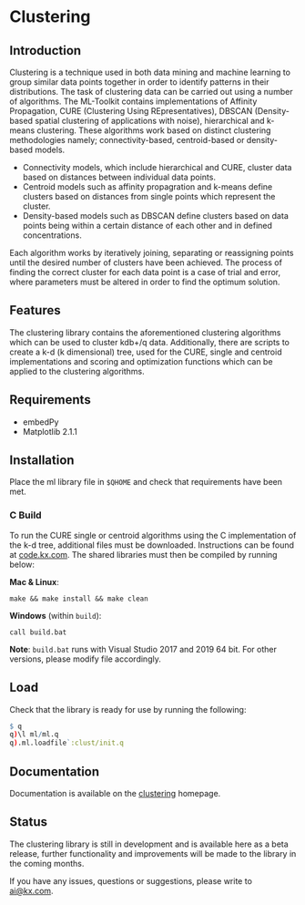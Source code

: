 # Clustering

## Introduction

Clustering is a technique used in both data mining and machine learning to group similar data points together in order to identify patterns in their distributions. The task of clustering data can be carried out using a number of algorithms. The ML-Toolkit contains implementations of Affinity Propagation, CURE (Clustering Using REpresentatives), DBSCAN (Density-based spatial clustering of applications with noise), hierarchical and k-means clustering. These algorithms work based on distinct clustering methodologies namely; connectivity-based, centroid-based or density-based models.

-   Connectivity models, which include hierarchical and CURE, cluster data based on distances between individual data points.
-   Centroid models such as affinity propagration and k-means define clusters based on distances from single points which represent the cluster.
-   Density-based models such as DBSCAN define clusters based on data points being within a certain distance of each other and in defined concentrations.

Each algorithm works by iteratively joining, separating or reassigning points until the desired number of clusters have been achieved. The process of finding the correct cluster for each data point is a case of trial and error, where parameters must be altered in order to find the optimum solution.

## Features

The clustering library contains the aforementioned clustering algorithms which can be used to cluster kdb+/q data. Additionally, there are scripts to create a k-d (k dimensional) tree, used for the CURE, single and centroid implementations and scoring and optimization functions which can be applied to the clustering algorithms.

## Requirements

- embedPy
- Matplotlib 2.1.1

## Installation

Place the ml library file in `$QHOME` and check that requirements have been met.

### C Build

To run the CURE single or centroid algorithms using the C implementation of the k-d tree, additional files must be downloaded. Instructions can be found at [code.kx.com](https://code.kx.com/v2/interfaces/c-client-for-q/#linux). The shared libraries must then be compiled by running below:

__Mac & Linux__:

```
make && make install && make clean
```

__Windows__ (within `build`):

```
call build.bat
```
**Note**: `build.bat` runs with Visual Studio 2017 and 2019 64 bit. For other versions, please modify file accordingly.

## Load

Check that the library is ready for use by running the following:

```q
$ q
q)\l ml/ml.q
q).ml.loadfile`:clust/init.q
```

## Documentation

Documentation is available on the [clustering](https://code.kx.com/v2/ml/toolkit/clustering/algos/) homepage.

## Status
  
The clustering library is still in development and is available here as a beta release, further functionality and improvements will be made to the library in the coming months.

If you have any issues, questions or suggestions, please write to ai@kx.com.

